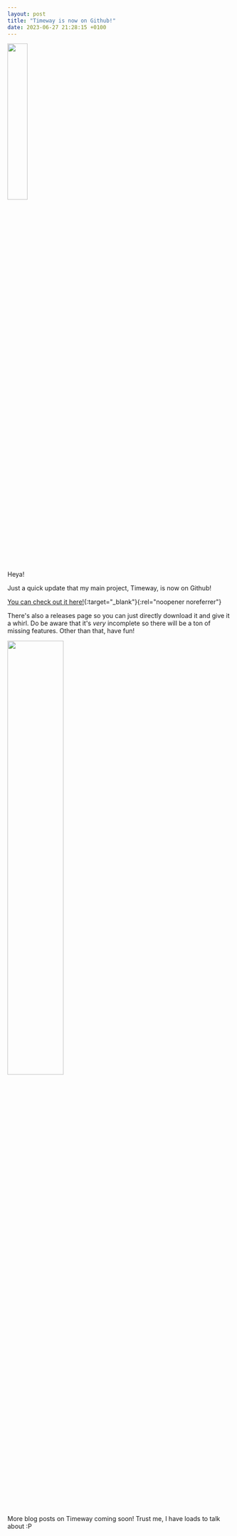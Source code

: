 ```yaml
---
layout: post
title: "Timeway is now on Github!"
date: 2023-06-27 21:28:15 +0100
---
```


<img src="{{ 'images/timeway_logo.png' | relative_url }}" style="width:30%" class="center" />

Heya!

Just a quick update that my main project, Timeway, is now on Github!

[You can check out it here!](https://github.com/teojt/timeway){:target="_blank"}{:rel="noopener noreferrer"}

There's also a releases page so you can just directly download it and give it a whirl. Do be aware that it's *very* incomplete so there will be a ton of missing features. Other than that, have fun!

<img src="{{ 'images/timeway_screenshot.png' | relative_url }}" style="width:50%" />

More blog posts on Timeway coming soon! Trust me, I have loads to talk about :P
